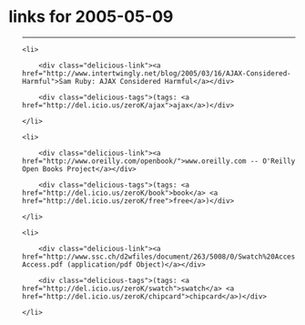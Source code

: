 # links for 2005-05-09

<ul class="delicious">

-------------------------------

	<li>

		<div class="delicious-link"><a href="http://www.intertwingly.net/blog/2005/03/16/AJAX-Considered-Harmful">Sam Ruby: AJAX Considered Harmful</a></div>

		<div class="delicious-tags">(tags: <a href="http://del.icio.us/zeroK/ajax">ajax</a>)</div>

	</li>

	<li>

		<div class="delicious-link"><a href="http://www.oreilly.com/openbook/">www.oreilly.com -- O'Reilly Open Books Project</a></div>

		<div class="delicious-tags">(tags: <a href="http://del.icio.us/zeroK/book">book</a> <a href="http://del.icio.us/zeroK/free">free</a>)</div>

	</li>

	<li>

		<div class="delicious-link"><a href="http://www.ssc.ch/d2wfiles/document/263/5008/0/Swatch%20Access.pdf">Swatch Access.pdf (application/pdf Object)</a></div>

		<div class="delicious-tags">(tags: <a href="http://del.icio.us/zeroK/swatch">swatch</a> <a href="http://del.icio.us/zeroK/chipcard">chipcard</a>)</div>

	</li>

</ul>